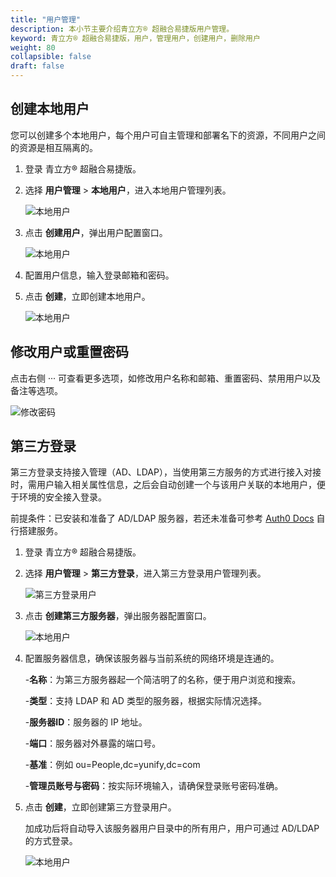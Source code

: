 ```yaml
---
title: "用户管理"
description: 本小节主要介绍青立方® 超融合易捷版用户管理。 
keyword: 青立方® 超融合易捷版，用户，管理用户，创建用户，删除用户
weight: 80
collapsible: false
draft: false
---
```




## 创建本地用户

您可以创建多个本地用户，每个用户可自主管理和部署名下的资源，不同用户之间的资源是相互隔离的。

1. 登录 青立方® 超融合易捷版。
2. 选择 **用户管理** > **本地用户**，进入本地用户管理列表。

   ![本地用户](../_images/user_local.png)

3. 点击 **创建用户**，弹出用户配置窗口。

   ![本地用户](../_images/user_local2.png)

4. 配置用户信息，输入登录邮箱和密码。
5. 点击 **创建**，立即创建本地用户。

   ![本地用户](../_images/user_local3.png)

## 修改用户或重置密码

点击右侧 ··· 可查看更多选项，如修改用户名称和邮箱、重置密码、禁用用户以及备注等选项。

![修改密码](../_images/user_password.png)

## 第三方登录

第三方登录支持接入管理（AD、LDAP），当使用第三方服务的方式进行接入对接时，需用户输入相关属性信息，之后会自动创建一个与该用户关联的本地用户，便于环境的安全接入登录。

前提条件：已安装和准备了 AD/LDAP 服务器，若还未准备可参考 [Auth0 Docs](https://auth0.com/docs/connector) 自行搭建服务。

1. 登录 青立方® 超融合易捷版。
2. 选择 **用户管理** > **第三方登录**，进入第三方登录用户管理列表。

   ![第三方登录用户](../_images/user_ldap.png)

3. 点击 **创建第三方服务器**，弹出服务器配置窗口。

   ![本地用户](../_images/user_local2.png)

4. 配置服务器信息，确保该服务器与当前系统的网络环境是连通的。

   -**名称**：为第三方服务器起一个简洁明了的名称，便于用户浏览和搜索。

   -**类型**：支持 LDAP 和 AD 类型的服务器，根据实际情况选择。

   -**服务器ID**：服务器的 IP 地址。

   -**端口**：服务器对外暴露的端口号。

   -**基准**：例如 ou=People,dc=yunify,dc=com

   -**管理员账号与密码**：按实际环境输入，请确保登录账号密码准确。

5. 点击 **创建**，立即创建第三方登录用户。

   加成功后将自动导入该服务器用户目录中的所有用户，用户可通过 AD/LDAP 的方式登录。

   ![本地用户](../_images/user_local3.png)
